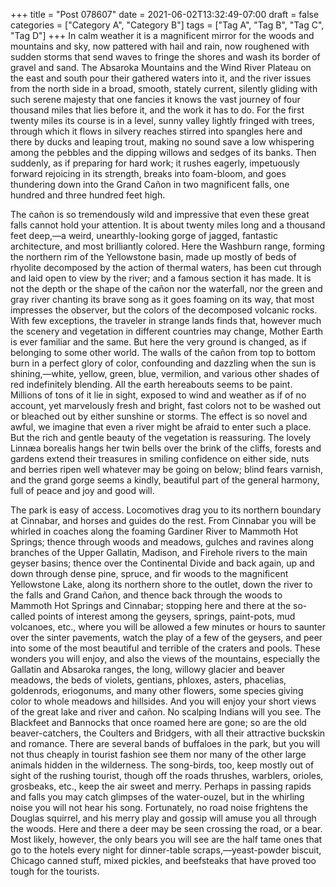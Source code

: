 +++
title = "Post 078607"
date = 2021-06-02T13:32:49-07:00
draft = false
categories = ["Category A", "Category B"]
tags = ["Tag A", "Tag B", "Tag C", "Tag D"]
+++
In calm weather it is a magnificent mirror for the woods and mountains and sky, now pattered with hail and rain, now roughened with sudden storms that send waves to fringe the shores and wash its border of gravel and sand. The Absaroka Mountains and the Wind River Plateau on the east and south pour their gathered waters into it, and the river issues from the north side in a broad, smooth, stately current, silently gliding with such serene majesty that one fancies it knows the vast journey of four thousand miles that lies before it, and the work it has to do. For the first twenty miles its course is in a level, sunny valley lightly fringed with trees, through which it flows in silvery reaches stirred into spangles here and there by ducks and leaping trout, making no sound save a low whispering among the pebbles and the dipping willows and sedges of its banks. Then suddenly, as if preparing for hard work; it rushes eagerly, impetuously forward rejoicing in its strength, breaks into foam-bloom, and goes thundering down into the Grand Cañon in two magnificent falls, one hundred and three hundred feet high.

The cañon is so tremendously wild and impressive that even these great falls cannot hold your attention. It is about twenty miles long and a thousand feet deep,—a weird, unearthly-looking gorge of jagged, fantastic architecture, and most brilliantly colored. Here the Washburn range, forming the northern rim of the Yellowstone basin, made up mostly of beds of rhyolite decomposed by the action of thermal waters, has been cut through and laid open to view by the river; and a famous section it has made. It is not the depth or the shape of the cañon nor the waterfall, nor the green and gray river chanting its brave song as it goes foaming on its way, that most impresses the observer, but the colors of the decomposed volcanic rocks. With few exceptions, the traveler in strange lands finds that, however much the scenery and vegetation in different countries may change, Mother Earth is ever familiar and the same. But here the very ground is changed, as if belonging to some other world. The walls of the cañon from top to bottom burn in a perfect glory of color, confounding and dazzling when the sun is shining,—white, yellow, green, blue, vermilion, and various other shades of red indefinitely blending. All the earth hereabouts seems to be paint. Millions of tons of it lie in sight, exposed to wind and weather as if of no account, yet marvelously fresh and bright, fast colors not to be washed out or bleached out by either sunshine or storms. The effect is so novel and awful, we imagine that even a river might be afraid to enter such a place. But the rich and gentle beauty of the vegetation is reassuring. The lovely Linnæa borealis hangs her twin bells over the brink of the cliffs, forests and gardens extend their treasures in smiling confidence on either side, nuts and berries ripen well whatever may be going on below; blind fears varnish, and the grand gorge seems a kindly, beautiful part of the general harmony, full of peace and joy and good will.

The park is easy of access. Locomotives drag you to its northern boundary at Cinnabar, and horses and guides do the rest. From Cinnabar you will be whirled in coaches along the foaming Gardiner River to Mammoth Hot Springs; thence through woods and meadows, gulches and ravines along branches of the Upper Gallatin, Madison, and Firehole rivers to the main geyser basins; thence over the Continental Divide and back again, up and down through dense pine, spruce, and fir woods to the magnificent Yellowstone Lake, along its northern shore to the outlet, down the river to the falls and Grand Cañon, and thence back through the woods to Mammoth Hot Springs and Cinnabar; stopping here and there at the so-called points of interest among the geysers, springs, paint-pots, mud volcanoes, etc., where you will be allowed a few minutes or hours to saunter over the sinter pavements, watch the play of a few of the geysers, and peer into some of the most beautiful and terrible of the craters and pools. These wonders you will enjoy, and also the views of the mountains, especially the Gallatin and Absaroka ranges, the long, willowy glacier and beaver meadows, the beds of violets, gentians, phloxes, asters, phacelias, goldenrods, eriogonums, and many other flowers, some species giving color to whole meadows and hillsides. And you will enjoy your short views of the great lake and river and cañon. No scalping Indians will you see. The Blackfeet and Bannocks that once roamed here are gone; so are the old beaver-catchers, the Coulters and Bridgers, with all their attractive buckskin and romance. There are several bands of buffaloes in the park, but you will not thus cheaply in tourist fashion see them nor many of the other large animals hidden in the wilderness. The song-birds, too, keep mostly out of sight of the rushing tourist, though off the roads thrushes, warblers, orioles, grosbeaks, etc., keep the air sweet and merry. Perhaps in passing rapids and falls you may catch glimpses of the water-ouzel, but in the whirling noise you will not hear his song. Fortunately, no road noise frightens the Douglas squirrel, and his merry play and gossip will amuse you all through the woods. Here and there a deer may be seen crossing the road, or a bear. Most likely, however, the only bears you will see are the half tame ones that go to the hotels every night for dinner-table scraps,—yeast-powder biscuit, Chicago canned stuff, mixed pickles, and beefsteaks that have proved too tough for the tourists.
